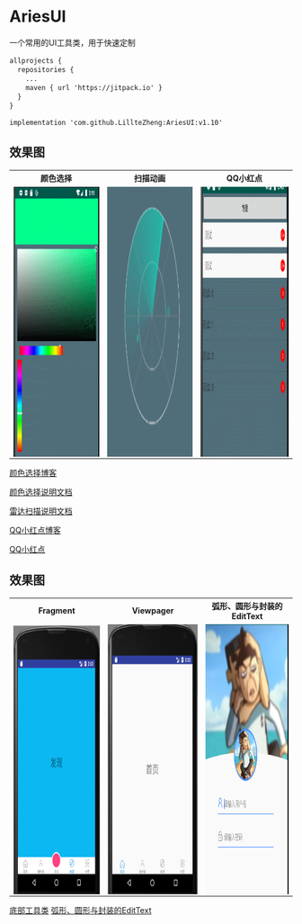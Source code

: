 # AriesUI
一个常用的UI工具类，用于快速定制

```
allprojects {
  repositories {
    ...
    maven { url 'https://jitpack.io' }
  }
}
```
```
implementation 'com.github.LillteZheng:AriesUI:v1.10'
```
## 效果图
<table  align="center">
 <tr>
    <th>颜色选择</th>
     <th>扫描动画</th>
     <th>QQ小红点</th>
  </tr>
   <tr>
    <td><a href="url"><img src="https://github.com/LillteZheng/AriesUI/raw/master/gif/colors.gif" align="left" height="480" width="340"></a></td>
    <td><a href="url"><img src="https://github.com/LillteZheng/AriesUI/raw/master/gif/scanview.gif" align="left" height="480" width="340"></a></td>
     <td><a href="url"><img src="https://github.com/LillteZheng/AriesUI/raw/master/gif/qqpoint.gif" align="left" height="480" width="340"></a></td>
  </tr>

</table>

[颜色选择博客](https://blog.csdn.net/u011418943/article/details/103025021)
 
[颜色选择说明文档](https://github.com/LillteZheng/AriesUI/blob/master/README_Colors.md)

[雷达扫描说明文档](https://github.com/LillteZheng/AriesUI/blob/master/README_ScanView.md)

[QQ小红点博客](https://blog.csdn.net/u011418943/article/details/103023598)
 
[QQ小红点](https://github.com/LillteZheng/AriesUI/blob/master/README_BezierView.md)

## 效果图
<table  align="center">
 <tr>
    <th>Fragment</th>
    <th>Viewpager</th>
    <th>弧形、圆形与封装的EditText</th>
  </tr>
   <tr>
     <td><a href="url"><img src="https://github.com/LillteZheng/AriesUI/raw/master/gif/cus_fragment.gif" align="left" height="480" width="340"></a></td>
     <td><a href="url"><img src="https://github.com/LillteZheng/AriesUI/raw/master/gif/cus_viewpager.gif" align="left" height="480" width="340"></a></td>
     <td><a href="url"><img src="https://github.com/LillteZheng/AriesUI/raw/master/gif/login.png" align="left" height="480" width="340"></a></td>
  </tr>

</table>

[底部工具类](https://github.com/LillteZheng/AriesUI/blob/master/README_BezierView.md)
[弧形、圆形与封装的EditText](https://github.com/LillteZheng/AriesUI/blob/master/README_login.md)

